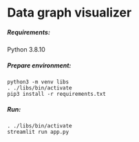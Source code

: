 # Data graph visualizer 

##### Requirements:
Python 3.8.10

##### Prepare environment:

```
python3 -m venv libs
. ./libs/bin/activate
pip3 install -r requirements.txt
```

##### Run:
```
. ./libs/bin/activate
streamlit run app.py
```

